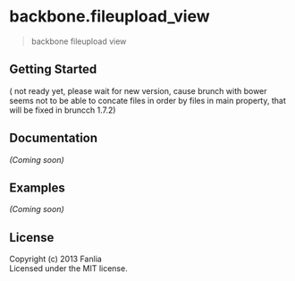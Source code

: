 # backbone.fileupload_view 

> backbone fileupload view

## Getting Started

( not ready yet, please wait for new version, cause brunch with bower seems not to be able to concate files in order by files in main property, that will be fixed in bruncch 1.7.2)

## Documentation
_(Coming soon)_

## Examples
_(Coming soon)_

## License

Copyright (c) 2013 Fanlia   
Licensed under the MIT license.
